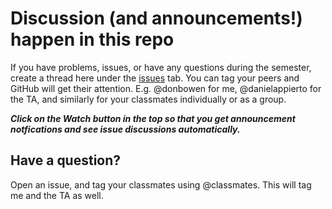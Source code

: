 # Discussion (and announcements!) happen in this repo

If you have problems, issues, or have any questions during the semester, create a thread here under the [issues](/issues) tab. You can tag your peers and GitHub will get their attention. E.g. @donbowen for me, @danielappierto for the TA, and similarly for your classmates individually or as a group. 

_**Click on the Watch button in the top so that you get announcement notfications and see issue discussions automatically.**_

## Have a question?

Open an issue, and tag your classmates using @classmates. This will tag me and the TA as well. 
        
        

